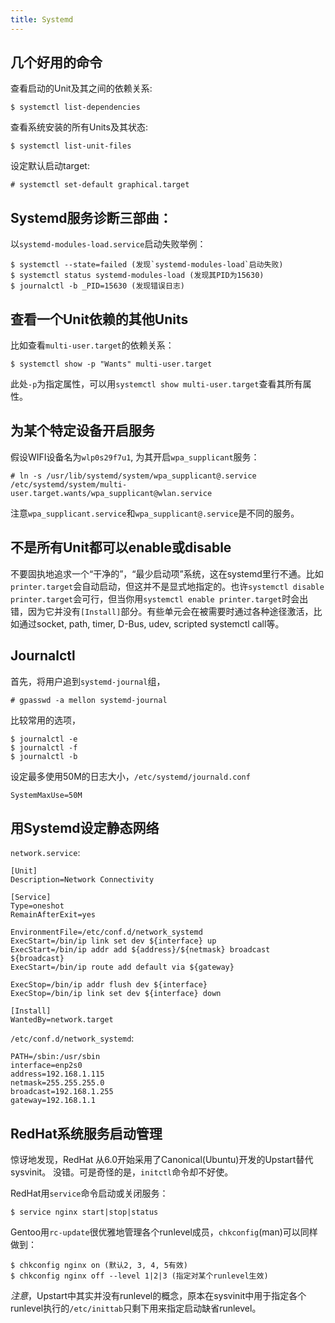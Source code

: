 ```yaml
---
title: Systemd
---
```


几个好用的命令
-------------

查看启动的Unit及其之间的依赖关系:

	$ systemctl list-dependencies

查看系统安装的所有Units及其状态:
	
	$ systemctl list-unit-files

设定默认启动target:

	# systemctl set-default graphical.target


Systemd服务诊断三部曲：
----------------------

以`systemd-modules-load.service`启动失败举例：

	$ systemctl --state=failed (发现`systemd-modules-load`启动失败)
	$ systemctl status systemd-modules-load (发现其PID为15630)
	$ journalctl -b _PID=15630 (发现错误日志)


查看一个Unit依赖的其他Units
---------------------------

比如查看`multi-user.target`的依赖关系：

	$ systemctl show -p "Wants" multi-user.target

此处`-p`为指定属性，可以用`systemctl show multi-user.target`查看其所有属性。


为某个特定设备开启服务
---------------------

假设WIFI设备名为`wlp0s29f7u1`, 为其开启`wpa_supplicant`服务：

	# ln -s /usr/lib/systemd/system/wpa_supplicant@.service /etc/systemd/system/multi-user.target.wants/wpa_supplicant@wlan.service

注意`wpa_supplicant.service`和`wpa_supplicant@.service`是不同的服务。


不是所有Unit都可以enable或disable
---------------------------------

不要固执地追求一个“干净的”，“最少启动项”系统，这在systemd里行不通。比如`printer.target`会自动启动，但这并不是显式地指定的。也许`systemctl disable printer.target`会可行，但当你用`systemctl enable printer.target`时会出错，因为它并没有`[Install]`部分。有些单元会在被需要时通过各种途径激活，比如通过socket, path, timer, D-Bus, udev, scripted systemctl call等。


Journalctl
----------

首先，将用户追到`systemd-journal`组，

	# gpasswd -a mellon systemd-journal

比较常用的选项，

	$ journalctl -e
	$ journalctl -f
	$ journalctl -b

设定最多使用50M的日志大小，`/etc/systemd/journald.conf`

	SystemMaxUse=50M


用Systemd设定静态网络
---------------------

`network.service`:

	[Unit]
	Description=Network Connectivity

	[Service]
	Type=oneshot
	RemainAfterExit=yes

	EnvironmentFile=/etc/conf.d/network_systemd
	ExecStart=/bin/ip link set dev ${interface} up
	ExecStart=/bin/ip addr add ${address}/${netmask} broadcast ${broadcast}
	ExecStart=/bin/ip route add default via ${gateway}

	ExecStop=/bin/ip addr flush dev ${interface}
	ExecStop=/bin/ip link set dev ${interface} down

	[Install]
	WantedBy=network.target

`/etc/conf.d/network_systemd`:

	PATH=/sbin:/usr/sbin
	interface=enp2s0
	address=192.168.1.115
	netmask=255.255.255.0
	broadcast=192.168.1.255
	gateway=192.168.1.1


RedHat系统服务启动管理
---------------------

惊讶地发现，RedHat 从6.0开始采用了Canonical(Ubuntu)开发的Upstart替代sysvinit。 没错。可是奇怪的是，`initctl`命令却不好使。

RedHat用`service`命令启动或关闭服务：

	$ service nginx start|stop|status

Gentoo用`rc-update`很优雅地管理各个runlevel成员，`chkconfig`(man)可以同样做到：

	$ chkconfig nginx on (默认2, 3, 4, 5有效)
	$ chkconfig nginx off --level 1|2|3 (指定对某个runlevel生效)

*注意*，Upstart中其实并没有runlevel的概念，原本在sysvinit中用于指定各个runlevel执行的`/etc/inittab`只剩下用来指定启动缺省runlevel。

